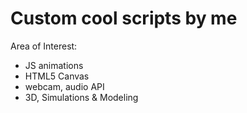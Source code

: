 Custom cool scripts by me
===============

Area of Interest:
* JS animations
* HTML5 Canvas
* webcam, audio API
* 3D, Simulations & Modeling
